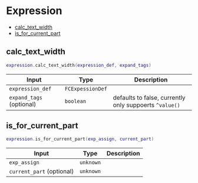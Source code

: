# Expression

- [calc_text_width](#calc_text_width)
- [is_for_current_part](#is_for_current_part)

## calc_text_width

```lua
expression.calc_text_width(expression_def, expand_tags)
```

| Input | Type | Description |
| --- | --- | --- |
| `expression_def` | `FCExpessionDef` |  |
| `expand_tags` (optional) | `boolean` | defaults to false, currently only suppoerts `^value()` |

## is_for_current_part

```lua
expression.is_for_current_part(exp_assign, current_part)
```

| Input | Type | Description |
| --- | --- | --- |
| `exp_assign` | `unknown` |  |
| `current_part` (optional) | `unknown` |  |